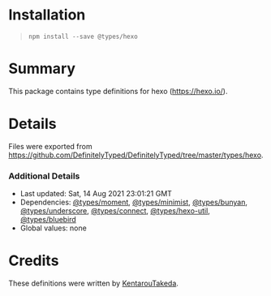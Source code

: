 # Installation
> `npm install --save @types/hexo`

# Summary
This package contains type definitions for hexo (https://hexo.io/).

# Details
Files were exported from https://github.com/DefinitelyTyped/DefinitelyTyped/tree/master/types/hexo.

### Additional Details
 * Last updated: Sat, 14 Aug 2021 23:01:21 GMT
 * Dependencies: [@types/moment](https://npmjs.com/package/@types/moment), [@types/minimist](https://npmjs.com/package/@types/minimist), [@types/bunyan](https://npmjs.com/package/@types/bunyan), [@types/underscore](https://npmjs.com/package/@types/underscore), [@types/connect](https://npmjs.com/package/@types/connect), [@types/hexo-util](https://npmjs.com/package/@types/hexo-util), [@types/bluebird](https://npmjs.com/package/@types/bluebird)
 * Global values: none

# Credits
These definitions were written by [KentarouTakeda](https://github.com/kentarouTakeda).

